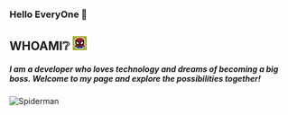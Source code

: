 ### Hello EveryOne 👋

## WHOAMI❔ <img src="./assets/spiderMan.png" style="width:25px"/>

##### I am a developer who loves technology and dreams of becoming a big boss. Welcome to my page and explore the possibilities together!

![Spiderman](./assets/bgimg.png)
